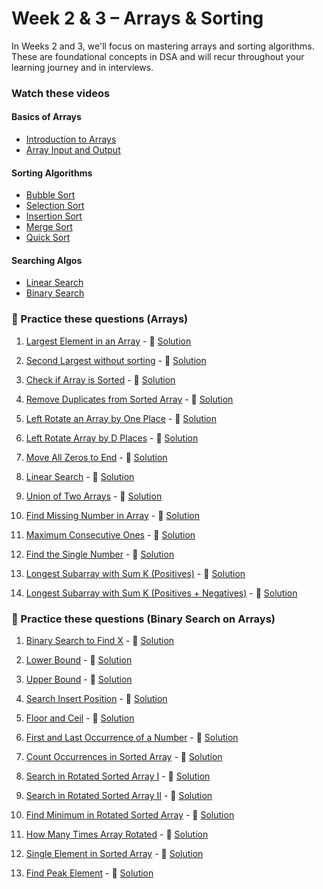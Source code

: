 # Week 2 & 3 – Arrays & Sorting

In Weeks 2 and 3, we'll focus on mastering arrays and sorting algorithms. These are foundational concepts in DSA and will recur throughout your learning journey and in interviews.

### Watch these videos

#### Basics of Arrays

- [Introduction to Arrays](https://www.youtube.com/watch?v=n60Dn0UsbEk&list=PL9gnSGHSqcnr_DxHsP7AW9ftq0AtAyYqJ&index=12)
- [Array Input and Output](https://www.youtube.com/watch?v=_HRA37X8N_Q&list=PL9gnSGHSqcnr_DxHsP7AW9ftq0AtAyYqJ&index=13)

#### Sorting Algorithms

- [Bubble Sort](https://www.youtube.com/watch?t=1061&v=HGk_ypEuS24&feature=youtu.be)
- [Selection Sort](https://www.youtube.com/watch?v=HGk_ypEuS24&t=167s)
- [Insertion Sort](https://www.youtube.com/watch?v=HGk_ypEuS24&t=1900s)
- [Merge Sort](https://www.youtube.com/watch?v=ogjf7ORKfd8)
- [Quick Sort](https://www.youtube.com/watch?v=WIrA4YexLRQ)

#### Searching Algos

- [Linear Search](https://www.youtube.com/watch?v=_HRA37X8N_Q)
- [Binary Search](https://www.youtube.com/watch?v=MHf6awe89xw)

### 📌 Practice these questions (Arrays)

1. [Largest Element in an Array](https://www.codingninjas.com/studio/problems/largest-element-in-the-array_5026279) - 🎥 [Solution](https://youtu.be/37E9ckMDdTk)

2. [Second Largest without sorting](https://www.codingninjas.com/studio/problems/ninja-and-the-second-order-elements_6581960) - 🎥 [Solution](https://youtu.be/37E9ckMDdTk?t=776)

3. [Check if Array is Sorted](https://www.codingninjas.com/studio/problems/check-if-an-array-is-sorted_5268400) - 🎥 [Solution](https://youtu.be/Y6LDkzGqaAY)

4. [Remove Duplicates from Sorted Array](https://leetcode.com/problems/remove-duplicates-from-sorted-array/) - 🎥 [Solution](https://youtu.be/F_DDzYnxO14)

5. [Left Rotate an Array by One Place](https://www.codingninjas.com/studio/problems/left-rotate-an-array-by-one_5026278) - 🎥 [Solution](https://youtu.be/wvcQg43_V8U)

6. [Left Rotate Array by D Places](https://www.codingninjas.com/studio/problems/rotate-array_1230543) - 🎥 [Solution](https://youtu.be/tLxBwSL3lPQ)

7. [Move All Zeros to End](https://leetcode.com/problems/move-zeroes/) - 🎥 [Solution](https://youtu.be/xmguZ6GbatA)

8. [Linear Search](https://www.codingninjas.com/studio/problems/linear-search_6922070) - 🎥 [Solution](https://youtu.be/SGU0AJvXX_s)

9. [Union of Two Arrays](https://www.codingninjas.com/studio/problems/union-of-two-sorted-arrays_696379) - 🎥 [Solution](https://youtu.be/Mfqpd1Dqf7k)

10. [Find Missing Number in Array](https://leetcode.com/problems/missing-number/) - 🎥 [Solution](https://youtu.be/5nMGY4VUoRY)

11. [Maximum Consecutive Ones](https://leetcode.com/problems/max-consecutive-ones/) - 🎥 [Solution](https://youtu.be/Mo33MjjMlyA)

12. [Find the Single Number](https://leetcode.com/problems/single-number/) - 🎥 [Solution](https://youtu.be/qMPX1AOa83k)

13. [Longest Subarray with Sum K (Positives)](https://leetcode.com/problems/maximum-size-subarray-sum-equals-k/) - 🎥 [Solution](https://youtu.be/frf7qxiN2qU)

14. [Longest Subarray with Sum K (Positives + Negatives)](https://leetcode.com/problems/maximum-size-subarray-sum-equals-k/) - 🎥 [Solution](https://youtu.be/frf7qxiN2qU?t=624)

### 📌 Practice these questions (Binary Search on Arrays)

1. [Binary Search to Find X](https://leetcode.com/problems/binary-search/) - 🎥 [Solution](https://youtu.be/W9QJ8HaRvJQ)

2. [Lower Bound](https://www.codingninjas.com/studio/problems/lower-bound_8165382) - 🎥 [Solution](https://youtu.be/6zhGS79oQ4k)

3. [Upper Bound](https://www.codingninjas.com/studio/problems/upper-bound_8165383) - 🎥 [Solution](https://youtu.be/6zhGS79oQ4k?t=664)

4. [Search Insert Position](https://leetcode.com/problems/search-insert-position/) - 🎥 [Solution](https://youtu.be/0A40XJH_VvE)

5. [Floor and Ceil](https://www.geeksforgeeks.org/ceiling-in-a-sorted-array/) - 🎥 [Solution](https://youtu.be/6zhGS79oQ4k?t=1323)

6. [First and Last Occurrence of a Number](https://leetcode.com/problems/find-first-and-last-position-of-element-in-sorted-array/) - 🎥 [Solution](https://youtu.be/WnPLSRLSANE)

7. [Count Occurrences in Sorted Array](https://www.geeksforgeeks.org/count-number-of-occurrences-in-a-sorted-array/) - 🎥 [Solution](https://youtu.be/WnPLSRLSANE?t=650)

8. [Search in Rotated Sorted Array I](https://leetcode.com/problems/search-in-rotated-sorted-array/) - 🎥 [Solution](https://youtu.be/5qGrJbHhqFs)

9. [Search in Rotated Sorted Array II](https://leetcode.com/problems/search-in-rotated-sorted-array-ii/) - 🎥 [Solution](https://youtu.be/w2G2W8l__pc)

10. [Find Minimum in Rotated Sorted Array](https://leetcode.com/problems/find-minimum-in-rotated-sorted-array/) - 🎥 [Solution](https://youtu.be/nIVW4P8b1VA)

11. [How Many Times Array Rotated](https://www.geeksforgeeks.org/find-rotation-count-array/) - 🎥 [Solution](https://youtu.be/jtSiWtBTyJY)

12. [Single Element in Sorted Array](https://leetcode.com/problems/single-element-in-a-sorted-array/) - 🎥 [Solution](https://youtu.be/hv-mJUs5mvU)

13. [Find Peak Element](https://leetcode.com/problems/find-peak-element/) - 🎥 [Solution](https://youtu.be/B5iu3KYl4eg)
